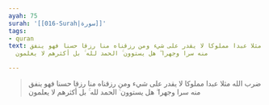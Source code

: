 ```yaml
---
ayah: 75
surah: '[[016-Surah|سورة]]'
tags:
- quran
text: ضرب الله مثلا عبدا مملوكا لا يقدر على شيء ومن رزقناه منا رزقا حسنا فهو ينفق
  منه سرا وجهرا ۖ هل يستوون ۚ الحمد لله ۚ بل أكثرهم لا يعلمون

---
```

> ضرب الله مثلا عبدا مملوكا لا يقدر على شيء ومن رزقناه منا رزقا حسنا فهو ينفق منه سرا وجهرا ۖ هل يستوون ۚ الحمد لله ۚ بل أكثرهم لا يعلمون
